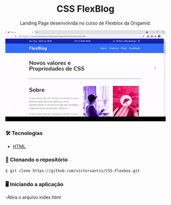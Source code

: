 <h1 align="center">CSS FlexBlog</h1>

<p align="center">Landing Page desenvolvida no curso de Flexblox da Origamid.</p>

<p align="center">
  <img src="demo.gif" alt="animated" />
</p>

### 🛠️ Tecnologias

- [HTML](https://developer.mozilla.org/pt-BR/docs/Web/HTML)

### 🔽 Clonando o repositório
```bash
$ git clone https://github.com/victorsantss/CSS-Flexbox.git
```

### 🖥️ Iniciando a aplicação

-Abra o arquivo index.html
